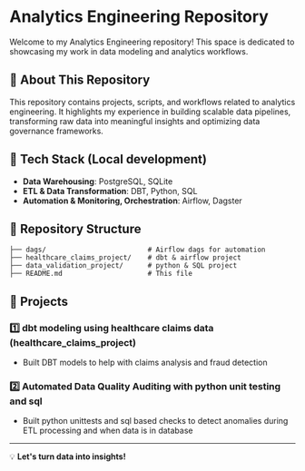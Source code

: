 # Analytics Engineering Repository

Welcome to my Analytics Engineering repository! This space is dedicated to showcasing my work in data modeling and analytics workflows.

## 📌 About This Repository
This repository contains projects, scripts, and workflows related to analytics engineering. It highlights my experience in building scalable data pipelines, transforming raw data into meaningful insights and optimizing data governance frameworks.

## 🔧 Tech Stack (Local development)
- **Data Warehousing**: PostgreSQL, SQLite
- **ETL & Data Transformation**: DBT, Python, SQL
- **Automation & Monitoring, Orchestration**: Airflow, Dagster

## 📂 Repository Structure
```
├── dags/                         # Airflow dags for automation
├── healthcare_claims_project/    # dbt & airflow project
├── data_validation_project/      # python & SQL project
├── README.md                     # This file
```

## 🚀 Projects
### 1️⃣ **dbt modeling using healthcare claims data (healthcare_claims_project)**
- Built DBT models to help with claims analysis and fraud detection
  
### 2️⃣ **Automated Data Quality Auditing with python unit testing and sql**
- Built python unittests and sql based checks to detect anomalies during ETL processing and when data is in database
---
💡 **Let's turn data into insights!**

